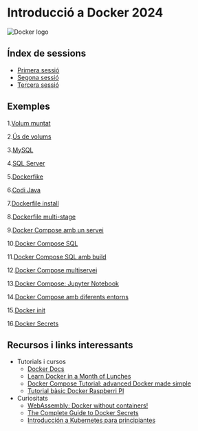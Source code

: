 # Introducció a Docker 2024

<!-- insert Docker logo here -->

![Docker logo](https://logos-marcas.com/wp-content/uploads/2021/03/Docker-Logo.png)

## Índex de sessions

- [Primera sessió](Sessio_1.md)
- [Segona sessió](Sessio_2.md)
- [Tercera sessió](Sessio_3.md)

## Exemples

1.[Volum muntat](01.VolumMuntat/)

2.[Ús de volums](02.Volums/)

3.[MySQL](03.MySQL/)

4.[SQL Server](04.SQL_Server/)

5.[Dockerfike](05.Dockerfile/)

6.[Codi Java](06.Codi_Java/)

7.[Dockerfile install](07.Dockerfile_install/)

8.[Dockerfile multi-stage](08.Dockerfile_multistage/)

9.[Docker Compose amb un servei](09.DockerCompose_Nginx/)

10.[Docker Compose SQL](10.DockerCompose_SQL/)

11.[Docker Compose SQL amb build](11.DockerCompose_SQL_build/)

12.[Docker Compose multiservei](12.DockerCompose_WordPress/)

13.[Docker Compose: Jupyter Notebook](13.jupyter-docker-compose/)

14.[Docker Compose amb diferents entorns](14.ComposeEntorns/)

15.[Docker init](14.Docker_init/)

16.[Docker Secrets](15.Docker_Secrets/)

## Recursos i links interessants

- Tutorials i cursos
  - [Docker Docs](https://docs.docker.com)
  - [Learn Docker in a Month of Lunches](https://diamol.net)
  - [Docker Compose Tutorial: advanced Docker made simple](https://www.educative.io/blog/docker-compose-tutorial)
  - [Tutorial bàsic Docker Raspberri PI](https://blog.330ohms.com/2022/07/30/tutorial-basico-para-usar-docker-en-tu-raspberry-pi/)
- Curiositats
  - [WebAssembly: Docker without containers!](https://wasmlabs.dev/articles/docker-without-containers/)
  - [The Complete Guide to Docker Secrets](https://earthly.dev/blog/docker-secrets/)
  - [Introducción a Kubernetes para principiantes](https://geekflare.com/es/kubernetes-introduction/)
